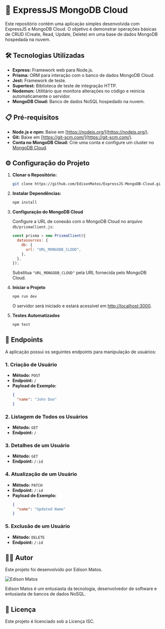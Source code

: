# 🚀 ExpressJS MongoDB Cloud

Este repositório contém uma aplicação simples desenvolvida com ExpressJS e MongoDB Cloud. O objetivo é demonstrar operações básicas de CRUD (Create, Read, Update, Delete) em uma base de dados MongoDB hospedada na nuvem.

## 🛠️ Tecnologias Utilizadas

- **Express:** Framework web para Node.js.
- **Prisma:** ORM para interação com o banco de dados MongoDB Cloud.
- **Jest:** Framework de teste.
- **Supertest:** Biblioteca de teste de integração HTTP.
- **Nodemon:** Utilitário que monitora alterações no código e reinicia automaticamente o servidor.
- **MongoDB Cloud:** Banco de dados NoSQL hospedado na nuvem.

## 📋 Pré-requisitos  

- **Node.js e npm:** Baixe em [https://nodejs.org/](https://nodejs.org/).
- **Git:** Baixe em [https://git-scm.com/](https://git-scm.com/).
- **Conta no MongoDB Cloud:** Crie uma conta e configure um cluster no [MongoDB Cloud](https://www.mongodb.com/cloud).

## ⚙️ Configuração do Projeto

1. **Clonar o Repositório:**

    ```bash
    git clone https://github.com/EdisonMatos/ExpressJS-MongoDB-Cloud.git
    ```

2. **Instalar Dependências:**

    ```bash
    npm install
    ```

3. **Configuração do MongoDB Cloud**

   Configure a URL de conexão com o MongoDB Cloud no arquivo `db/prismaClient.js`:

   ```javascript
   const prisma = new PrismaClient({
     datasources: {
       db: {
         url: "URL_MONGODB_CLOUD",
       },
     },
   });
   ```

   Substitua `"URL_MONGODB_CLOUD"` pela URL fornecida pelo MongoDB Cloud.

4. **Iniciar o Projeto**

    ```bash
    npm run dev
    ```

    O servidor será iniciado e estará acessível em [http://localhost:3000](http://localhost:3000).

5. **Testes Automatizados**

    ```bash
    npm test
    ```

## 📄 Endpoints

A aplicação possui os seguintes endpoints para manipulação de usuários:

### 1. Criação de Usuário

- **Método:** `POST`
- **Endpoint:** `/`
- **Payload de Exemplo:**
  ```json
  {
    "name": "John Doe"
  }
  ```

### 2. Listagem de Todos os Usuários

- **Método:** `GET`
- **Endpoint:** `/`

### 3. Detalhes de um Usuário

- **Método:** `GET`
- **Endpoint:** `/:id`

### 4. Atualização de um Usuário

- **Método:** `PATCH`
- **Endpoint:** `/:id`
- **Payload de Exemplo:**
  ```json
  {
    "name": "Updated Name"
  }
  ```

### 5. Exclusão de um Usuário

- **Método:** `DELETE`
- **Endpoint:** `/:id`

## 🧑‍💻 Autor

Este projeto foi desenvolvido por Edison Matos.

![Edison Matos](inserir-link-imagem-edison-matos)

Edison Matos é um entusiasta da tecnologia, desenvolvedor de software e entusiasta de bancos de dados NoSQL.

## 📄 Licença

Este projeto é licenciado sob a Licença ISC.
